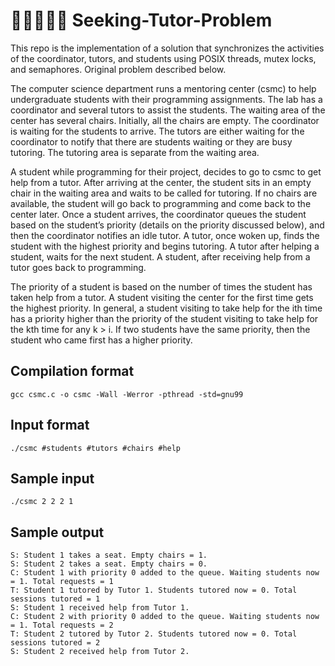 # 🧑‍🏫🧑‍🎓🏫 Seeking-Tutor-Problem

This repo is the implementation of a solution that synchronizes the activities 
of the coordinator, tutors, and students using POSIX threads, mutex 
locks, and semaphores. Original problem described below.

The computer science department runs a mentoring center (csmc) to 
help undergraduate students with their programming assignments. 
The lab has a coordinator and several tutors to assist the students. 
The waiting area of the center has several chairs. Initially, all 
the chairs are empty. The coordinator is waiting for the students 
to arrive. The tutors are either waiting for the coordinator to 
notify that there are students waiting or they are busy tutoring. 
The tutoring area is separate from the waiting area.

A student while programming for their project, decides to go to 
csmc to get help from a tutor. After arriving at the center, the 
student sits in an empty chair in the waiting area and waits to be 
called for tutoring. If no chairs are available, the student will 
go back to programming and come back to the center later. Once a 
student arrives, the coordinator queues the student based on the 
student’s priority (details on the priority discussed below), and 
then the coordinator notifies an idle tutor. A tutor, once woken up, 
finds the student with the highest priority and begins tutoring. A 
tutor after helping a student, waits for the next student. A 
student, after receiving help from a tutor goes back to programming.

The priority of a student is based on the number of times the 
student has taken help from a tutor. A student visiting the center 
for the first time gets the highest priority. In general, a student 
visiting to take help for the ith time has a priority higher than 
the priority of the student visiting to take help for the kth time 
for any k > i. If two students have the same priority, then the 
student who came first has a higher priority.

## Compilation format
```
gcc csmc.c -o csmc -Wall -Werror -pthread -std=gnu99
```

## Input format
```
./csmc #students #tutors #chairs #help
```

## Sample input
```
./csmc 2 2 2 1
```

## Sample output
````
S: Student 1 takes a seat. Empty chairs = 1.  
S: Student 2 takes a seat. Empty chairs = 0.  
C: Student 1 with priority 0 added to the queue. Waiting students now = 1. Total requests = 1  
T: Student 1 tutored by Tutor 1. Students tutored now = 0. Total sessions tutored = 1  
S: Student 1 received help from Tutor 1.  
C: Student 2 with priority 0 added to the queue. Waiting students now = 1. Total requests = 2  
T: Student 2 tutored by Tutor 2. Students tutored now = 0. Total sessions tutored = 2  
S: Student 2 received help from Tutor 2.
````
